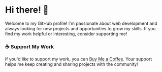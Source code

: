# Hi there! 👋

Welcome to my GitHub profile! I'm passionate about web development and always looking for new projects and opportunities to grow my skills. If you find my work helpful or interesting, consider supporting me!

### ☕ Support My Work

If you'd like to support my work, you can [Buy Me a Coffee](https://buymeacoffee.com/govindup63). Your support helps me keep creating and sharing projects with the community!


